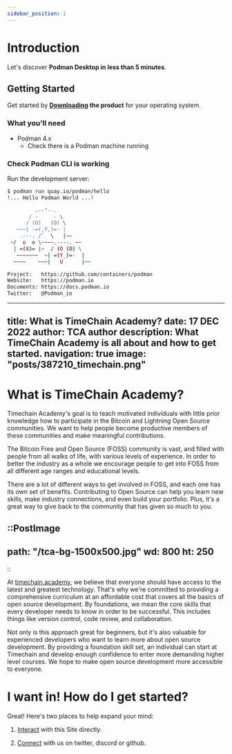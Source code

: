 ```yaml
---
sidebar_position: 1
---
```


# Introduction

Let's discover **Podman Desktop in less than 5 minutes**.

## Getting Started

Get started by **[Downloading](/downloads) the product** for your operating system.

### What you'll need

- Podman 4.x
  - Check there is a Podman machine running

### Check Podman CLI is working

Run the development server:

```sh
$ podman run quay.io/podman/hello
!... Hello Podman World ...!

         .--"--.
       / -     - \
      / (O)   (O) \
   ~~~| -=(,Y,)=- |
    .---. /`  \   |~~
 ~/  o  o \~~~~.----. ~~
  | =(X)= |~  / (O (O) \
   ~~~~~~~  ~| =(Y_)=-  |
  ~~~~    ~~~|   U      |~~

Project:   https://github.com/containers/podman
Website:   https://podman.io
Documents: https://docs.podman.io
Twitter:   @Podman_io
```
---
title: What is TimeChain Academy?
date: 17 DEC 2022
author: TCA author
description: What TimeChain Academy is all about and how to get started.
navigation: true
image: "posts/387210_timechain.png"
---

# What is TimeChain Academy?

Timechain Academy's goal is to teach motivated individuals with little prior knowledge how to participate in the Bitcoin and Lightning Open Source communities. We want to help people become productive members of these communities and make meaningful contributions.

The Bitcoin Free and Open Source (FOSS) community is vast, and filled with people from all walks of life, with various levels of experience. In order to better the industry as a whole we encourage people to get into FOSS from all different age ranges and educational levels. 

There are a lot of different ways to get involved in FOSS, and each one has its own set of benefits. Contributing to Open Source can help you learn new skills, make industry connections, and even build your portfolio. Plus, it's a great way to give back to the community that has given so much to you.

::PostImage
---
path: "/tca-bg-1500x500.jpg"
wd: 800
ht: 250
---
::

At [timechain.academy](https://timechain.academy), we believe that everyone should have access to the latest and greatest technology. That's why we're committed to providing a comprehensive curriculum at an affordable cost that covers all the basics of open source development. By foundations, we mean the core skills that every developer needs to know in order to be successful. This includes things like version control, code review, and collaboration.

Not only is this approach great for beginners, but it's also valuable for experienced developers who want to learn more about open source development. By providing a foundation skill set, an individual can start at Timechain and develop enough confidence to enter more demanding higher level courses. We hope to make open source development more accessible to everyone.

# I want in! How do I get started? 

Great! Here's two places to help expand your mind:

1. [Interact](https://timechain-web.vercel.app/posts/howtousesite) with this Site directly.

2. [Connect](https://timechain-web.vercel.app/connect) with us on twitter, discord or github.



